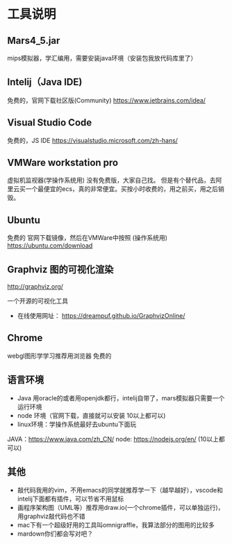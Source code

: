 # 工具说明

## Mars4_5.jar 
mips模拟器，学汇编用，需要安装java环境（安装包我放代码库里了）

## Intelij（Java IDE)
免费的，官网下载社区版(Community)
https://www.jetbrains.com/idea/

## Visual Studio Code
免费的，JS IDE
https://visualstudio.microsoft.com/zh-hans/


## VMWare workstation pro
虚拟机监视器(学操作系统用)
没有免费版，大家自己找。
但是有个替代品，去阿里云买一个最便宜的ecs，真的非常便宜。买按小时收费的，用之前买，用之后销毁。

## Ubuntu
免费的
官网下载镜像，然后在VMWare中按照
(操作系统用)
https://ubuntu.com/download

## Graphviz 图的可视化渲染
http://graphviz.org/

一个开源的可视化工具

- 在线使用网址：
https://dreampuf.github.io/GraphvizOnline/


## Chrome
webgl图形学学习推荐用浏览器
免费的

## 语言环境

- Java 用oracle的或者用openjdk都行，intelij自带了，mars模拟器只需要一个运行环境
- node 环境（官网下载，直接就可以安装 10以上都可以)
- linux环境：学操作系统最好去ubuntu下面玩

JAVA：https://www.java.com/zh_CN/
node: https://nodejs.org/en/ (10以上都可以)

## 其他

- 敲代码我用的vim，不用emacs的同学就推荐学一下（越早越好），vscode和intelij下面都有插件，可以节省不用鼠标
- 画程序架构图（UML等）推荐用draw.io(一个chrome插件，可以单独运行)，用graphviz敲代码也不错
- mac下有一个超级好用的工具叫omnigraffle，我算法部分的图用的比较多
- mardown你们都会写对吧？



